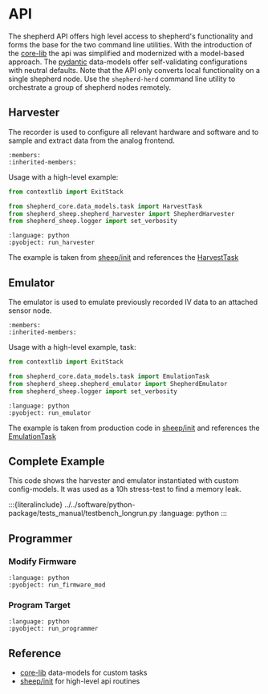 # API

The shepherd API offers high level access to shepherd's functionality and forms the base for the two command line utilities. 
With the introduction of the [core-lib](https://pypi.org/project/shepherd-core/) the api was simplified and modernized with a model-based approach. The [pydantic](https://docs.pydantic.dev) data-models offer self-validating configurations with neutral defaults. 
Note that the API only converts local functionality on a single shepherd node.
Use the `shepherd-herd` command line utility to orchestrate a group of shepherd nodes remotely.

## Harvester

The recorder is used to configure all relevant hardware and software and to sample and extract data from the analog frontend.

```{autoclass} shepherd_sheep.ShepherdHarvester
:members:
:inherited-members:
```

Usage with a high-level example:

```python
from contextlib import ExitStack

from shepherd_core.data_models.task import HarvestTask
from shepherd_sheep.shepherd_harvester import ShepherdHarvester
from shepherd_sheep.logger import set_verbosity
```
```{literalinclude} ../../software/python-package/shepherd_sheep/__init__.py
:language: python
:pyobject: run_harvester
```

The example is taken from [sheep/init](https://github.com/orgua/shepherd/blob/main/software/python-package/shepherd_sheep/__init__.py) and references the [HarvestTask](https://github.com/orgua/shepherd-datalib/blob/main/shepherd_core/shepherd_core/data_models/task/harvest.py)


## Emulator

The emulator is used to emulate previously recorded IV data to an attached sensor node.

```{autoclass} shepherd_sheep.ShepherdEmulator
:members:
:inherited-members:
```

Usage with a high-level example, task:

```python
from contextlib import ExitStack

from shepherd_core.data_models.task import EmulationTask
from shepherd_sheep.shepherd_emulator import ShepherdEmulator
from shepherd_sheep.logger import set_verbosity
```
```{literalinclude} ../../software/python-package/shepherd_sheep/__init__.py
:language: python
:pyobject: run_emulator
```

The example is taken from production code in [sheep/init](https://github.com/orgua/shepherd/blob/main/software/python-package/shepherd_sheep/__init__.py) and references the [EmulationTask](https://github.com/orgua/shepherd-datalib/blob/main/shepherd_core/shepherd_core/data_models/task/emulation.py)

## Complete Example

This code shows the harvester and emulator instantiated with custom config-models. It was used as a 10h stress-test to find a memory leak. 

:::{literalinclude} ../../software/python-package/tests_manual/testbench_longrun.py
:language: python
:::


## Programmer

### Modify Firmware

```{literalinclude} ../../software/python-package/shepherd_sheep/__init__.py
:language: python
:pyobject: run_firmware_mod
```

### Program Target

```{literalinclude} ../../software/python-package/shepherd_sheep/__init__.py
:language: python
:pyobject: run_programmer
```

## Reference

- [core-lib](https://github.com/orgua/shepherd-datalib/tree/main/shepherd_core/shepherd_core/data_models/task) data-models for custom tasks
- [sheep/init](https://github.com/orgua/shepherd/blob/main/software/python-package/shepherd_sheep/__init__.py) for high-level api routines

